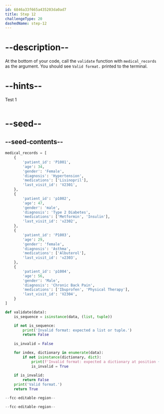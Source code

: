 ```yaml
---
id: 6846a33f665a435203da0ad7
title: Step 12
challengeType: 20
dashedName: step-12
---
```


# --description--

At the bottom of your code, call the `validate` function with `medical_records` as the argument. You should see `Valid format.` printed to the terminal.

# --hints--

Test 1

```js

```

# --seed--

## --seed-contents--

```py
medical_records = [
    {
        'patient_id': 'P1001',
        'age': 34,
        'gender': 'Female',
        'diagnosis': 'Hypertension',
        'medications': ['Lisinopril'],
        'last_visit_id': 'V2301',
    },
    {
        'patient_id': 'p1002',
        'age': 47,
        'gender': 'male',
        'diagnosis': 'Type 2 Diabetes',
        'medications': ['Metformin', 'Insulin'],
        'last_visit_id': 'v2302',
    },
    {
        'patient_id': 'P1003',
        'age': 29,
        'gender': 'female',
        'diagnosis': 'Asthma',
        'medications': ['Albuterol'],
        'last_visit_id': 'v2303',
    },
    {
        'patient_id': 'p1004',
        'age': 56,
        'gender': 'Male',
        'diagnosis': 'Chronic Back Pain',
        'medications': ['Ibuprofen', 'Physical Therapy'],
        'last_visit_id': 'V2304',
    }
]

def validate(data):
    is_sequence = isinstance(data, (list, tuple))

    if not is_sequence:
        print('Invalid format: expected a list or tuple.')
        return False
        
    is_invalid = False

    for index, dictionary in enumerate(data):
        if not isinstance(dictionary, dict):
            print(f'Invalid format: expected a dictionary at position {index}.')
            is_invalid = True
            
    if is_invalid:
        return False
    print('Valid format.')
    return True

--fcc-editable-region--

--fcc-editable-region--
```
